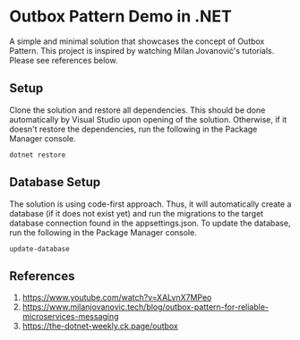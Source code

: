 # Outbox Pattern Demo in .NET

A simple and minimal solution that showcases the concept of Outbox Pattern. This project is inspired by watching Milan Jovanović's tutorials. Please see references below.

## Setup

Clone the solution and restore all dependencies. This should be done automatically by Visual Studio upon opening of the solution. Otherwise, if it doesn't restore the dependencies, run the following in the Package Manager console.

```
dotnet restore
```

## Database Setup

The solution is using code-first approach. Thus, it will automatically create a database (if it does not exist yet) and run the migrations to the target database connection found in the appsettings.json. To update the database, run the following in the Package Manager console.

```
update-database
```

## References

1. https://www.youtube.com/watch?v=XALvnX7MPeo
2. https://www.milanjovanovic.tech/blog/outbox-pattern-for-reliable-microservices-messaging
3. https://the-dotnet-weekly.ck.page/outbox
